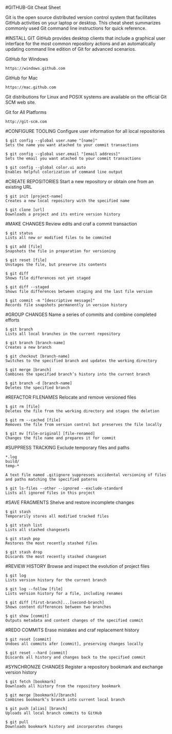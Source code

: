 #GITHUB-Git Cheat Sheet

Git is the open source distributed version control system that facilitates GitHub activities on your laptop or desktop. This cheat sheet summarizes commonly used Git command line instructions for quick reference.

#INSTALL GIT
GitHub provides desktop clients that include a graphical user interface for the most common repository actions and an automatically updating command line edition of Git for advanced scenarios.

GitHub for Windows

	https://windows.github.com

GitHub for Mac

	https://mac.github.com

Git distributions for Linux and POSIX systems are available on the official Git SCM web site.

Git for All Platforms

	http://git-scm.com


#CONFIGURE TOOLING
Configure user information for all local repositories

	$ git config --global user.name "[name]"
	Sets the name you want atached to your commit transactions
	
	$ git config --global user.email "[email address]"
	Sets the email you want atached to your commit transactions
	
	$ git config --global color.ui auto
	Enables helpful colorization of command line output


#CREATE REPOSITORIES
Start a new repository or obtain one from an existing URL

	$ git init [project-name]
	Creates a new local repository with the specified name
	
	$ git clone [url]
	Downloads a project and its entire version history

#MAKE CHANGES
Review edits and craf a commit transaction

	$ git status
	Lists all new or modified files to be commited

	$ git add [file]
	Snapshots the file in preparation for versioning

	$ git reset [file]
	Unstages the file, but preserve its contents

	$ git diff
	Shows file differences not yet staged

	$ git diff --staged
	Shows file differences between staging and the last file version
	
	$ git commit -m "[descriptive message]"
	Records file snapshots permanently in version history

#GROUP CHANGES
Name a series of commits and combine completed efforts

	$ git branch
	Lists all local branches in the current repository
	
	$ git branch [branch-name]
	Creates a new branch
	
	$ git checkout [branch-name]
	Switches to the specified branch and updates the working directory
	
	$ git merge [branch]
	Combines the specified branch’s history into the current branch
	
	$ git branch -d [branch-name]
	Deletes the specified branch


#REFACTOR FILENAMES
Relocate and remove versioned files

	$ git rm [file]
	Deletes the file from the working directory and stages the deletion
	
	$ git rm --cached [file]
	Removes the file from version control but preserves the file locally
	
	$ git mv [file-original] [file-renamed]
	Changes the file name and prepares it for commit

#SUPPRESS TRACKING
Exclude temporary files and paths

	*.log
	build/
	temp-*

	A text file named .gitignore suppresses accidental versioning of files and paths matching the specified paterns

	$ git ls-files --other --ignored --exclude-standard
	Lists all ignored files in this project

#SAVE FRAGMENTS
Shelve and restore incomplete changes

	$ git stash
	Temporarily stores all modified tracked files
	
	$ git stash list
	Lists all stashed changesets
	
	$ git stash pop
	Restores the most recently stashed files
	
	$ git stash drop
	Discards the most recently stashed changeset

#REVIEW HISTORY
Browse and inspect the evolution of project files

	$ git log
	Lists version history for the current branch
	
	$ git log --follow [file]
	Lists version history for a file, including renames
	
	$ git diff [first-branch]...[second-branch]
	Shows content differences between two branches
	
	$ git show [commit]
	Outputs metadata and content changes of the specified commit

#REDO COMMITS
Erase mistakes and craf replacement history

	$ git reset [commit]
	Undoes all commits afer [commit], preserving changes locally
	
	$ git reset --hard [commit]
	Discards all history and changes back to the specified commit

#SYNCHRONIZE CHANGES
Register a repository bookmark and exchange version history

	$ git fetch [bookmark]
	Downloads all history from the repository bookmark
	
	$ git merge [bookmark]/[branch]
	Combines bookmark’s branch into current local branch
	
	$ git push [alias] [branch]
	Uploads all local branch commits to GitHub
	
	$ git pull
	Downloads bookmark history and incorporates changes